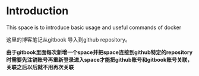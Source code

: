 # Introduction

This space is to introduce basic usage and useful commands of docker



这里的博客笔记从gitbook 导入到github repository。

**由于gitbook里面每次新增一个space并把space连接到github特定的repository时需要先注销账号再重新登录进入space才能把github账号和gitbook账号关联， 关联之后以后就不用再次关联**
